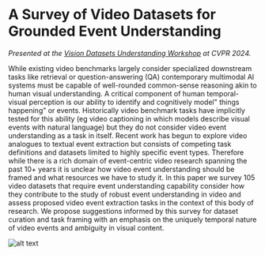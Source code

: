 # A Survey of Video Datasets for Grounded Event Understanding

*Presented at the [Vision Datasets Understanding Workshop](https://sites.google.com/view/vdu-cvpr24/) at CVPR 2024.*

While existing video benchmarks largely consider specialized downstream tasks like retrieval or question-answering (QA) contemporary multimodal AI systems must be capable of well-rounded common-sense reasoning akin to human visual understanding. A critical component of human temporal-visual perception is our ability to identify and cognitively model" things happening" or events. Historically video benchmark tasks have implicitly tested for this ability (eg video captioning in which models describe visual events with natural language) but they do not consider video event understanding as a task in itself. Recent work has begun to explore video analogues to textual event extraction but consists of competing task definitions and datasets limited to highly specific event types. Therefore while there is a rich domain of event-centric video research spanning the past 10+ years it is unclear how video event understanding should be framed and what resources we have to study it. In this paper we survey 105 video datasets that require event understanding capability consider how they contribute to the study of robust event understanding in video and assess proposed video event extraction tasks in the context of this body of research. We propose suggestions informed by this survey for dataset curation and task framing with an emphasis on the uniquely temporal nature of video events and ambiguity in visual content.

![alt text](https://github.com/katesanders9/grounded-events/blob/main/poster.png?raw=true)

